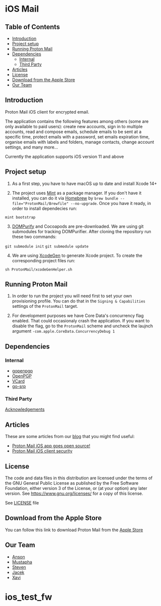 
# iOS Mail

## Table of Contents

<!-- TOC depthFrom:3 -->
- [Introduction](#introduction)
- [Project setup](#project-setup)
- [Running Proton Mail](#running-proton-mail)
- [Dependencies](#dependencies)
    - [Internal](#internal)
    - [Third Party](#third-party)
- [Articles](#articles)
- [License](#license)
- [Download from the Apple Store](#download-from-the-Apple-Store)
- [Our Team](#our-team)
<!-- /TOC -->

## Introduction

Proton Mail iOS client for encrypted email.

The application contains the following features among others (some are only available to paid users): create new accounts, sign in to multiple accounts, read and compose emails, schedule emails to be sent at a specific time, protect emails with a password, set emails expiration time, organise emails with labels and folders, manage contacts, change account settings, and many more...

Currently the application supports iOS version 11 and above

## Project setup

1. As a first step, you have to have macOS up to date and install Xcode 14+

2. The project uses [Mint](https://github.com/yonaskolb/mint) as a package manager. If you don't have it installed, you can do it via [Homebrew](https://brew.sh/) by `brew bundle --file="ProtonMail/Brewfile" --no-upgrade`. Once you have it ready, in order to install dependecies run:

`mint bootstrap`

3. [DOMPurify](https://github.com/cure53/DOMPurify) and Cocoapods are pre-downloaded. We are using git submodules for tracking DOMPurifier. After cloning the repository run these two commands:  

`git submodule init`
`git submodule update`

4. We are using [XcodeGen](https://github.com/yonaskolb/XcodeGen) to generate Xcode project. To create the corresponding project files run: 

`sh ProtonMail/xcodeGenHelper.sh`

## Running Proton Mail

1. In order to run the project you will need first to set your own provisioning profile. You can do that in the `Signing & Capabilities` settings of the `ProtonMail` target.

2. For development purposes we have Core Data's concurrency flag enabled. That could occasionaly crash the application. If you want to disable the flag, go to the `ProtonMail` scheme and uncheck the laujnch argument `-com.apple.CoreData.ConcurrencyDebug 1`

## Dependencies

### Internal

- [gopenpgp](https://github.com/ProtonMail/gopenpgp)
- [OpenPGP](https://github.com/ProtonMail/cpp-openpgp)
- [VCard](https://github.com/ProtonMail/cpp-openpgp)
- [go-srp](https://github.com/ProtonMail/go-srp)

### Third Party

[Acknowledgements](Acknowledgements.md)

## Articles

These are some articles from our [blog](https://proton.me/blog) that you might find useful:

- [Proton Mail iOS app goes open source!](https://proton.me/blog/ios-open-source)
- [Proton Mail iOS client security](https://proton.me/blog/ios-security-model)

## License

The code and data files in this distribution are licensed under the terms of the GNU General Public License as published by the Free Software Foundation, either version 3 of the License, or (at your option) any later version. See <https://www.gnu.org/licenses/> for a copy of this license.

See [LICENSE](LICENSE) file

## Download from the Apple Store

You can follow this link to download Proton Mail from the [Apple Store](https://apps.apple.com/app/protonmail-encrypted-email/id979659905)

## Our Team

- [Anson](https://github.com/xxi511)
- [Mustapha](https://github.com/justarandomdev)
- [Steven](https://github.com/Linquas)
- [Jacek](https://github.com/jacekkra)
- [Xavi](https://github.com/xavigil)

# ios_test_fw
